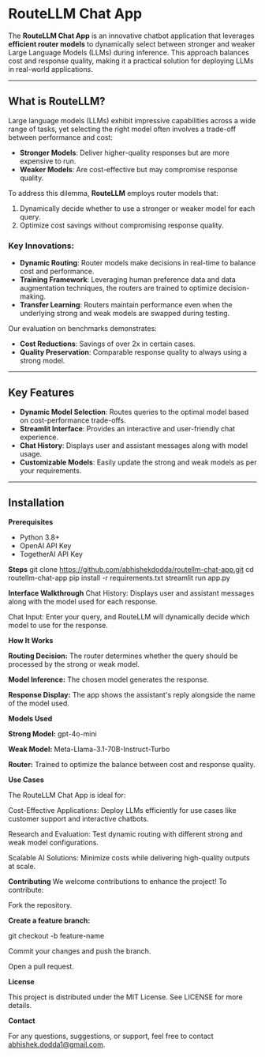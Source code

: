 # RouteLLM Chat App

The **RouteLLM Chat App** is an innovative chatbot application that leverages **efficient router models** to dynamically select between stronger and weaker Large Language Models (LLMs) during inference. 
This approach balances cost and response quality, making it a practical solution for deploying LLMs in real-world applications.

---

## What is RouteLLM?

Large language models (LLMs) exhibit impressive capabilities across a wide range of tasks, yet selecting the right model often involves a trade-off between performance and cost:
- **Stronger Models**: Deliver higher-quality responses but are more expensive to run.
- **Weaker Models**: Are cost-effective but may compromise response quality.

To address this dilemma, **RouteLLM** employs router models that:
1. Dynamically decide whether to use a stronger or weaker model for each query.
2. Optimize cost savings without compromising response quality.

### Key Innovations:
- **Dynamic Routing**: Router models make decisions in real-time to balance cost and performance.
- **Training Framework**: Leveraging human preference data and data augmentation techniques, the routers are trained to optimize decision-making.
- **Transfer Learning**: Routers maintain performance even when the underlying strong and weak models are swapped during testing.

Our evaluation on benchmarks demonstrates:
- **Cost Reductions**: Savings of over 2x in certain cases.
- **Quality Preservation**: Comparable response quality to always using a strong model.

---

## Key Features

- **Dynamic Model Selection**: Routes queries to the optimal model based on cost-performance trade-offs.
- **Streamlit Interface**: Provides an interactive and user-friendly chat experience.
- **Chat History**: Displays user and assistant messages along with model usage.
- **Customizable Models**: Easily update the strong and weak models as per your requirements.

---

## Installation

**Prerequisites**
- Python 3.8+
- OpenAI API Key
- TogetherAI API Key

**Steps**
   git clone https://github.com/abhishekdodda/routellm-chat-app.git
   cd routellm-chat-app
   pip install -r requirements.txt
   streamlit run app.py

**Interface Walkthrough**
Chat History: Displays user and assistant messages along with the model used for each response.

Chat Input: Enter your query, and RouteLLM will dynamically decide which model to use for the response.

**How It Works**

**Routing Decision:** The router determines whether the query should be processed by the strong or weak model.

**Model Inference:** The chosen model generates the response.

**Response Display:** The app shows the assistant's reply alongside the name of the model used.

**Models Used**

**Strong Model:** gpt-4o-mini

**Weak Model:** Meta-Llama-3.1-70B-Instruct-Turbo

**Router:** Trained to optimize the balance between cost and response quality.

**Use Cases**

The RouteLLM Chat App is ideal for:

Cost-Effective Applications: Deploy LLMs efficiently for use cases like customer support and interactive chatbots.

Research and Evaluation: Test dynamic routing with different strong and weak model configurations.

Scalable AI Solutions: Minimize costs while delivering high-quality outputs at scale.

**Contributing**
We welcome contributions to enhance the project! To contribute:

Fork the repository.

**Create a feature branch:**

git checkout -b feature-name

Commit your changes and push the branch.

Open a pull request.

**License**

This project is distributed under the MIT License. See LICENSE for more details.

**Contact**

For any questions, suggestions, or support, feel free to contact abhishek.dodda1@gmail.com.
